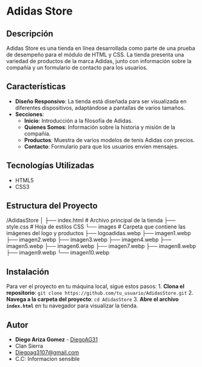 # Adidas Store

## Descripción

Adidas Store es una tienda en línea desarrollada como parte de una prueba de desempeño para el módulo de HTML y CSS. La tienda presenta una variedad de productos de la marca Adidas, junto con información sobre la compañía y un formulario de contacto para los usuarios.

## Características

- **Diseño Responsivo**: La tienda está diseñada para ser visualizada en diferentes dispositivos, adaptándose a pantallas de varios tamaños.
- **Secciones**:
  - **Inicio**: Introducción a la filosofía de Adidas.
  - **Quienes Somos**: Información sobre la historia y misión de la compañía.
  - **Productos**: Muestra de varios modelos de tenis Adidas con precios.
  - **Contacto**: Formulario para que los usuarios envíen mensajes.

## Tecnologías Utilizadas

- HTML5
- CSS3

## Estructura del Proyecto

/AdidasStore
│
├── index.html          # Archivo principal de la tienda
├── style.css           # Hoja de estilos CSS
└── images              # Carpeta que contiene las imágenes del logo y productos
├── logoadidas.webp
├── imagen1.webp
├── imagen2.webp
├── imagen3.webp
├── imagen4.webp
├── imagen5.webp
├── imagen6.webp
├── imagen7.webp
├── imagen8.webp
├── imagen9.webp
└── imagen10.webp


## Instalación

Para ver el proyecto en tu máquina local, sigue estos pasos: 1. **Clona el repositorio**: `git clone https://github.com/tu_usuario/AdidasStore.git` 2. **Navega a la carpeta del proyecto**: `cd AdidasStore` 3. **Abre el archivo `index.html`** en tu navegador para visualizar la tienda.


## Autor

- **Diego Ariza Gomez** - [DiegoAG31](https://github.com/DiegoAG31)
- Clan Sierra
- Diegoag3107@gmail.com
- C.C: Informacion sensible

